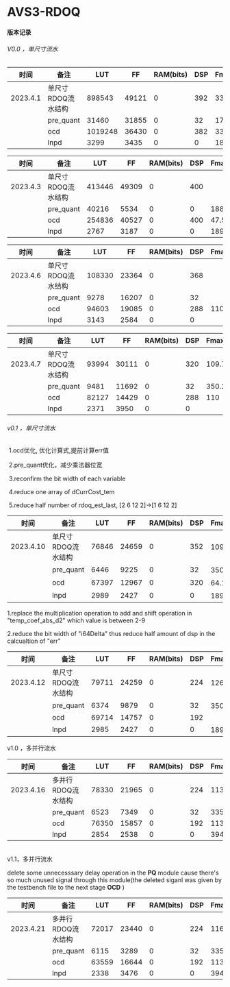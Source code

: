 # AVS3-RDOQ



#### 版本记录

###### V0.0 ，单尺寸流水

| 时间     | 备注               | LUT     | FF    | RAM(bits) | DSP  | Fmax(MHz) |
| -------- | ------------------ | ------- | ----- | --------- | ---- | --------- |
| 2023.4.1 | 单尺寸RDOQ流水结构 | 898543  | 49121 | 0         | 392  | 33.1      |
|          | pre_quant          | 31460   | 31855 | 0         | 32   | 177       |
|          | ocd                | 1019248 | 36430 | 0         | 382  | 33.1      |
|          | lnpd               | 3299    | 3435  | 0         | 0    | 189.25    |

| 时间     | 备注               | LUT    | FF    | RAM(bits) | DSP  | Fmax(MHz) |
| -------- | ------------------ | ------ | ----- | --------- | ---- | --------- |
| 2023.4.3 | 单尺寸RDOQ流水结构 | 413446 | 49309 | 0         | 400  |           |
|          | pre_quant          | 40216  | 5534  | 0         | 0    | 188.2     |
|          | ocd                | 254836 | 40527 | 0         | 400  | 47.58     |
|          | lnpd               | 2767   | 3187  | 0         | 0    | 189.25    |

| 时间     | 备注               | LUT    | FF    | RAM(bits) | DSP  | Fmax(MHz) |
| -------- | ------------------ | ------ | ----- | --------- | ---- | --------- |
| 2023.4.6 | 单尺寸RDOQ流水结构 | 108330 | 23364 | 0         | 368  |           |
|          | pre_quant          | 9278   | 16207 | 0         | 32   |           |
|          | ocd                | 94603  | 19085 | 0         | 288  | 110       |
|          | lnpd               | 3143   | 2584  | 0         | 0    |           |

| 时间     | 备注               | LUT   | FF    | RAM(bits) | DSP  | Fmax(MHz) |
| -------- | ------------------ | ----- | ----- | --------- | ---- | --------- |
| 2023.4.7 | 单尺寸RDOQ流水结构 | 93994 | 30111 | 0         | 320  | 109.72    |
|          | pre_quant          | 9481  | 11692 | 0         | 32   | 350.2     |
|          | ocd                | 82127 | 14429 | 0         | 288  | 110       |
|          | lnpd               | 2371  | 3950  | 0         | 0    |           |

###### v0.1 ，单尺寸流水

​	1.ocd优化, 优化计算式,提前计算err值

​	2.pre_quant优化，减少乘法器位宽

​	3.reconfirm the bit width of each variable

​	4.reduce one array of dCurrCost_tem

​	5.reduce half number of rdoq_est_last, [2 6 12 2]->[1 6 12 2]

| 时间      | 备注               | LUT   | FF    | RAM(bits) | DSP  | Fmax(MHz)   |
| --------- | ------------------ | ----- | ----- | --------- | ---- | ----------- |
| 2023.4.10 | 单尺寸RDOQ流水结构 | 76846 | 24659 | 0         | 352  | 109.72（s） |
|           | pre_quant          | 6446  | 9225  | 0         | 32   | 350.2（v）  |
|           | ocd                | 67397 | 12967 | 0         | 320  | 64.11（v）  |
|           | lnpd               | 2989  | 2427  | 0         | 0    | 189.25（v） |

1.replace the multiplication operation to add and shift operation in "temp_coef_abs_d2" which value is between 2-9

2.reduce the bit width of "i64Delta" thus reduce half amount of dsp in the calcualtion of "err" 

| 时间      | 备注               | LUT   | FF    | RAM(bits) | DSP  | Fmax(MHz)   |
| --------- | ------------------ | ----- | ----- | --------- | ---- | ----------- |
| 2023.4.12 | 单尺寸RDOQ流水结构 | 79711 | 24259 | 0         | 224  | 126.85（s） |
|           | pre_quant          | 6374  | 9879  | 0         | 32   | 350.2（v）  |
|           | ocd                | 69714 | 14757 | 0         | 192  |             |
|           | lnpd               | 2985  | 2427  | 0         | 0    | 189.25（v） |

v1.0 ，多并行流水

| 时间      | 备注               | LUT   | FF    | RAM(bits) | DSP  | Fmax(MHz) |
| --------- | ------------------ | ----- | ----- | --------- | ---- | --------- |
| 2023.4.16 | 多并行RDOQ流水结构 | 78330 | 21965 | 0         | 224  | 113.57(s) |
|           | pre_quant          | 6523  | 7349  | 0         | 32   | 335.6(s)  |
|           | ocd                | 76350 | 15857 | 0         | 192  | 113.6(s)  |
|           | lnpd               | 2854  | 2538  | 0         | 0    | 394.1(s)  |

|      |
| ---- |

v1.1，多并行流水

delete some unnecesssary delay operation in the **PQ** module cause there's so much unused signal through this module(the deleted siganl was given by the testbench file to the next stage **OCD** )

| 时间      | 备注               | LUT   | FF    | RAM(bits) | DSP  | Fmax(MHz) |
| --------- | ------------------ | ----- | ----- | --------- | ---- | --------- |
| 2023.4.21 | 多并行RDOQ流水结构 | 72017 | 23440 | 0         | 224  | 116.27(s) |
|           | pre_quant          | 6115  | 3289  | 0         | 32   | 335.6(s)  |
|           | ocd                | 63559 | 16644 | 0         | 192  | 113.6(s)  |
|           | lnpd               | 2338  | 3476  | 0         | 0    | 394.1(s)  |
